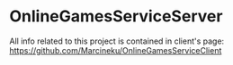 # OnlineGamesServiceServer

All info related to this project is contained in client's page: https://github.com/Marcineku/OnlineGamesServiceClient
